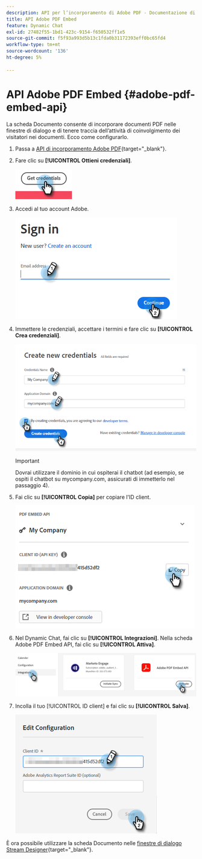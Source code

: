 ```yaml
---
description: API per l’incorporamento di Adobe PDF - Documentazione di Marketo - Documentazione del prodotto
title: API Adobe PDF Embed
feature: Dynamic Chat
exl-id: 27482f55-1bd1-423c-9154-f650532ff1e5
source-git-commit: f5f93a993d5b13c1fda0b31172393eff0bc65fd4
workflow-type: tm+mt
source-wordcount: '136'
ht-degree: 5%

---
```


# API Adobe PDF Embed {#adobe-pdf-embed-api}

La scheda Documento consente di incorporare documenti PDF nelle finestre di dialogo e di tenere traccia dell’attività di coinvolgimento dei visitatori nei documenti. Ecco come configurarlo.

1. Passa a [API di incorporamento Adobe PDF](https://udp.adobe.io/document-services/apis/pdf-embed/){target="_blank"}.

1. Fare clic su **[!UICONTROL Ottieni credenziali]**.

   ![](assets/adobe-pdf-embed-api-1.png)

1. Accedi al tuo account Adobe.

   ![](assets/adobe-pdf-embed-api-2.png)

1. Immettere le credenziali, accettare i termini e fare clic su **[!UICONTROL Crea credenziali]**.

   ![](assets/adobe-pdf-embed-api-3.png)

   >[!IMPORTANT]
   >
   >Dovrai utilizzare il dominio in cui ospiterai il chatbot (ad esempio, se ospiti il chatbot su mycompany.com, assicurati di immetterlo nel passaggio 4).

1. Fai clic su **[!UICONTROL Copia]** per copiare l&#39;ID client.

   ![](assets/adobe-pdf-embed-api-4.png)

1. Nel Dynamic Chat, fai clic su **[!UICONTROL Integrazioni]**. Nella scheda Adobe PDF Embed API, fai clic su **[!UICONTROL Attiva]**.

   ![](assets/adobe-pdf-embed-api-5.png)

1. Incolla il tuo [!UICONTROL ID client] e fai clic su **[!UICONTROL Salva]**.

   ![](assets/adobe-pdf-embed-api-6.png)

È ora possibile utilizzare la scheda Documento nelle [finestre di dialogo Stream Designer](/help/marketo/product-docs/demand-generation/dynamic-chat/automated-chat/stream-designer.md){target="_blank"}.
